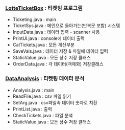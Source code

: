 ### [LotteTicketBox](https://github.com/HJK9810/Java_ticketing/tree/main/code/LotteTicketBox) : 티켓팅 프로그램
* Ticketing.java : main  
* TicketSys.java : 메인으로 돌아가는(반복문 포함) 시스템  
* InputData.java : 데이터 입력 - scanner 사용  
* PrintUI.java : console에 데이터 출력  
* CalTickets.java : 모든 계산부분  
* SaveVals.java : 데이터 저장 & 파일에 데이터 입력  
* StaticValue.java : 모든 상수 저장 클래스  
* OrderData.java : 각 데이터(객체화) 저장클래스  

### [DataAnalysis](https://github.com/HJK9810/Java_ticketing/tree/main/code/DataAnalysis) : 티켓팅 데이터 분석 
* Analysis.java : main  
* ReadFile.java : csv 파일 읽기  
* SetArg.java : csv파일속 데이터 숫자로 치환  
* PrintList.java : 출력  
* CheckTickets.java : 파일 분석  
* StaticValue.java : 모든 상수 저장 클래스  
